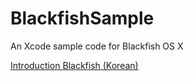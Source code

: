 # BlackfishSample
An Xcode sample code for Blackfish OS X

[Introduction Blackfish (Korean)](http://outofbedlam.github.io/swift/2016/02/17/Blackfish/)

